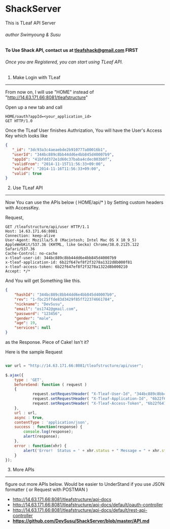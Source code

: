 ShackServer
===========
This is TLeaf API Server

###### author Swimyoung & Susu 

**To Use Shack API, contact us at tleafshack@gmail.com FIRST**

###### Once you are Registered, you can start using TLeaf API.

1. Make Login with TLeaf
--------
From now on, I will use "HOME" instead of "http://14.63.171.66:8081/tleafstructure"

Open up a new tab and call
```
HOME/oauth?appId=<your_application_id>
GET HTTP/1.0
```

Once the TLeaf User finishes Authrization, You will have the User's Access Key which looks like
```json
{
   "_id": "3dc93a3c4aeaebde2b910777a80016b1",
   "userId": "344bc889c8bb44dd6e4bb845d40007b9",
   "appId": "41bfdd372e1d60c37baba4cdec003b0f",
   "validFrom": "2014-11-15T11:56:33+09:00",
   "validTo": "2014-11-16T11:56:33+09:00",
   "valid": true
}
```

2. Use TLeaf API
--------
Now You can use the APIs below ( HOME/api/* ) by Setting custom headers with AccessKey.

Request,
```
GET /tleafstructure/api/user HTTP/1.1
Host: 14.63.171.66:8081
Connection: keep-alive
User-Agent: Mozilla/5.0 (Macintosh; Intel Mac OS X 10_9_5) AppleWebKit/537.36 (KHTML, like Gecko) Chrome/38.0.2125.122 Safari/537.36
Cache-Control: no-cache
x-tleaf-user-id: 344bc889c8bb44dd6e4bb845d40007b9
x-tleaf-application-id: 6b22f647ef8f2f3278a1322d8b000f81
x-tleaf-access-token: 6b22f647ef8f2f3278a1322d8b000210
Accept: */*
```

And You will get Something like this.
```json
{
    "hashId": "344bc889c8bb44dd6e4bb845d40007b9",
    "rev": "1-fbc25ffde83d3429f85ff22374661784",
    "nickname": "DevSusu",
    "email": "os1742@gmail.com",
    "password": "123456",
    "gender": "male",
    "age": 19,
    "services": null
}
```
as the Response. Piece of Cake! Isn't it?

Here is the sample Request
```javascript

var url = "http://14.63.171.66:8081/tleafstructure/api/user";
              
$.ajax({
	type : 'GET',
	beforeSend: function ( request )
	{
        	request.setRequestHeader( "X-Tleaf-User-Id", "344bc889c8bb44dd6e4bb845d40007b9" );
        	request.setRequestHeader( "X-Tleaf-Application-Id", "6b22f647ef8f2f3278a1322d8b000f81" );
        	request.setRequestHeader( "X-Tleaf-Access-Token", "6b22f647ef8f2f3278a1322d8b000210" );
	},
	url : url,
	async : true,
	contentType : 'application/json',
	success : function(response) {
		console.log(response);
		alert(response);
	},
	error : function(xhr) {
		alert('Error!  Status = ' + xhr.status + " Message = " + xhr.statusText);
	}
});
```

3. More APIs
--------
figure out more APIs below.
Would be easier to UnderStand if you use JSON formatter ( or Request with POSTMAN )

* http://14.63.171.66:8081/tleafstructure/api-docs
* http://14.63.171.66:8081/tleafstructure/api-docs/default/oauth-controller
* http://14.63.171.66:8081/tleafstructure/api-docs/default/rest-api-controller
* **https://github.com/DevSusu/ShackServer/blob/master/API.md**
